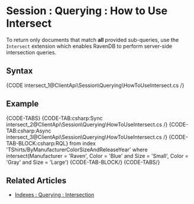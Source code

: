 # Session : Querying : How to Use Intersect

To return only documents that match **all** provided sub-queries, use the `Intersect` extension which enables RavenDB to perform server-side intersection queries.

## Syntax

{CODE intersect_1@ClientApi\Session\Querying\HowToUseIntersect.cs /}

## Example

{CODE-TABS}
{CODE-TAB:csharp:Sync intersect_2@ClientApi\Session\Querying\HowToUseIntersect.cs /}
{CODE-TAB:csharp:Async intersect_3@ClientApi\Session\Querying\HowToUseIntersect.cs /}
{CODE-TAB-BLOCK:csharp:RQL}
from index 'TShirts/ByManufacturerColorSizeAndReleaseYear' 
where intersect(Manufacturer = 'Raven', Color = 'Blue' and Size = 'Small', Color = 'Gray' and Size = 'Large')
{CODE-TAB-BLOCK/}
{CODE-TABS/}

## Related Articles

- [Indexes : Querying : Intersection](../../../indexes/querying/intersection)
